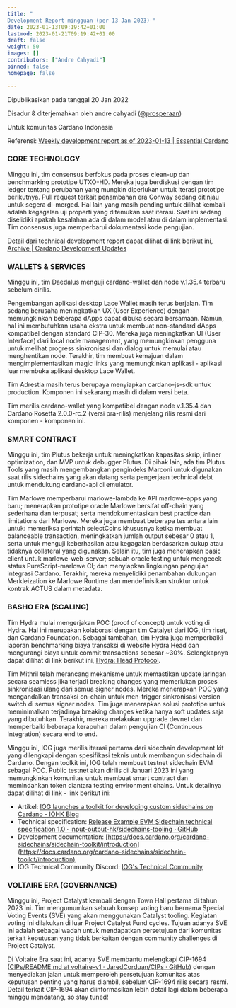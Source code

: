 ```yaml
---
title: "
Development Report mingguan (per 13 Jan 2023) "
date: 2023-01-13T09:19:42+01:00
lastmod: 2023-01-21T09:19:42+01:00
draft: false
weight: 50
images: []
contributors: ["Andre Cahyadi"]
pinned: false
homepage: false

---
```


Dipublikasikan pada tanggal 20 Jan 2022

Disadur & diterjemahkan oleh andre cahyadi ([@prosperaan](https://forum.cardano.org/u/prosperaan))

Untuk komunitas Cardano Indonesia

Referensi: [Weekly development report as of 2023-01-13 | Essential Cardano](https://www.essentialcardano.io/development-update/weekly-development-report-as-of-2023-01-13)


### CORE TECHNOLOGY

Minggu ini, tim consensus berfokus pada proses clean-up dan benchmarking prototipe UTXO-HD. Mereka juga berdiskusi dengan tim ledger tentang perubahan yang mungkin diperlukan untuk iterasi prototipe berikutnya. Pull request terkait penambahan era Conway sedang ditinjau untuk segera di-merged. Hal lain yang masih pending untuk dilihat kembali adalah kegagalan uji properti yang ditemukan saat iterasi. Saat ini sedang diselidiki apakah kesalahan ada di dalam model atau di dalam implementasi. Tim consensus juga memperbarui dokumentasi kode pengujian.

Detail dari technical development report dapat dilihat di link berikut ini, [Archive | Cardano Development Updates](https://input-output-hk.github.io/cardano-updates/archive/)

### WALLETS & SERVICES

Minggu ini, tim Daedalus menguji cardano-wallet dan node v.1.35.4 terbaru sebelum dirilis.

Pengembangan aplikasi desktop Lace Wallet masih terus berjalan. Tim sedang berusaha meningkatkan UX (User Experience) dengan memungkinkan beberapa dApps dapat dibuka secara bersamaan. Namun, hal ini membutuhkan usaha ekstra untuk membuat non-standard dApps kompatibel dengan standard CIP-30. Mereka juga meningkatkan UI (User Interface) dari local node management, yang memungkinkan pengguna untuk melihat progress sinkronisasi dan dialog untuk memulai atau menghentikan node. Terakhir, tim membuat kemajuan dalam mengimplementasikan magic links yang memungkinkan aplikasi - aplikasi luar membuka aplikasi desktop Lace Wallet.

Tim Adrestia masih terus berupaya menyiapkan cardano-js-sdk untuk production. Komponen ini sekarang masih di dalam versi beta.

Tim merilis cardano-wallet yang kompatibel dengan node v.1.35.4 dan Cardano Rosetta 2.0.0-rc.2 (versi pra-rilis) menjelang rilis resmi dari komponen - komponen ini.

### SMART CONTRACT

Minggu ini, tim Plutus bekerja untuk meningkatkan kapasitas skrip, inliner optimization, dan MVP untuk debugger Plutus. Di pihak lain, ada tim Plutus Tools yang masih mengembangkan pengindeks Marconi untuk digunakan saat rilis sidechains yang akan datang serta pengerjaan technical debt untuk mendukung cardano-api di emulator.

Tim Marlowe memperbarui marlowe-lambda ke API marlowe-apps yang baru; menerapkan prototipe oracle Marlowe bersifat off-chain yang sederhana dan terpusat; serta mendokumentasikan best practice dan limitations dari Marlowe. Mereka juga membuat beberapa tes antara lain untuk: memeriksa perintah selectCoins khususnya ketika membuat balanceable transaction, meningkatkan jumlah output sebesar 0 atau 1, serta untuk menguji keberhasilan atau kegagalan berdasarkan cukup atau tidaknya collateral yang digunakan. Selain itu, tim juga menerapkan basic client untuk marlowe-web-server; sebuah oracle testing untuk mengecek status PureScript-marlowe CI; dan menyiapkan lingkungan pengujian integrasi Cardano. Terakhir, mereka menyelidiki penambahan dukungan Merkleization ke Marlowe Runtime dan mendefinisikan struktur untuk kontrak ACTUS dalam metadata.

### BASHO ERA (SCALING)

Tim Hydra mulai mengerjakan POC (proof of concept) untuk voting di Hydra. Hal ini merupakan kolaborasi dengan tim Catalyst dari IOG, tim riset, dan Cardano Foundation. Sebagai tambahan, tim Hydra juga memperbaiki laporan benchmarking biaya transaksi di website Hydra Head dan mengurangi biaya untuk commit transactions sebesar ~30%. Selengkapnya dapat dilihat di link berikut ini, [Hydra: Head Protocol](https://hydra.family/head-protocol/).

Tim Mithril telah merancang mekanisme untuk memastikan update jaringan secara seamless jika terjadi breaking changes yang memerlukan proses sinkronisasi ulang dari semua signer nodes. Mereka menerapkan POC yang mengandalkan transaksi on-chain untuk men-trigger sinkronisasi version switch di semua signer nodes. Tim juga menerapkan solusi prototipe untuk meminimalkan terjadinya breaking changes ketika hanya soft updates saja yang dibutuhkan. Terakhir, mereka melakukan upgrade devnet dan memperbaiki beberapa kerapuhan dalam pengujian CI (Continuous Integration) secara end to end.

Minggu ini, IOG juga merilis iterasi pertama dari sidechain development kit yang dilengkapi dengan spesifikasi teknis untuk membangun sidechain di Cardano. Dengan toolkit ini, IOG telah membuat testnet sidechain EVM sebagai POC. Public testnet akan dirilis di Januari 2023 ini yang memungkinkan komunitas untuk membuat smart contract dan memindahkan token diantara testing environment chains. Untuk detailnya dapat dilihat di link - link berikut ini:

*   Artikel: [IOG launches a toolkit for developing custom sidechains on Cardano - IOHK Blog](https://iohk.io/en/blog/posts/2023/01/12/iog-launches-a-toolkit-for-developing-custom-sidechains-on-cardano/)
*   Technical specification: [Release Example EVM Sidechain technical specification 1.0 · input-output-hk/sidechains-tooling · GitHub](https://github.com/input-output-hk/sidechains-tooling/releases/tag/technical_spec_1.0)
*   Development documentation: [https://docs.cardano.org/cardano-sidechains/sidechain-toolkit/introduction](https://docs.cardano.org/cardano-sidechains/sidechain-toolkit/introduction)
*   IOG Technical Community Discord: [IOG's Technical Community](https://discord.com/invite/inputoutput)

### VOLTAIRE ERA (GOVERNANCE)

Minggu ini, Project Catalyst kembali dengan Town Hall pertama di tahun 2023 ini. Tim mengumumkan sebuah konsep voting baru bernama Special Voting Events (SVE) yang akan menggunakan Catalyst tooling. Kegiatan voting ini dilakukan di luar Project Catalyst Fund cycles. Tujuan adanya SVE ini adalah sebagai wadah untuk mendapatkan persetujuan dari komunitas terkait keputusan yang tidak berkaitan dengan community challenges di Project Catalyst.

Di Voltaire Era saat ini, adanya SVE membantu melengkapi CIP-1694 ([CIPs/README.md at voltaire-v1 · JaredCorduan/CIPs · GitHub](https://github.com/JaredCorduan/CIPs/blob/voltaire-v1/CIP-1694/README.md)) dengan menyediakan jalan untuk memperoleh persetujuan komunitas atas keputusan penting yang harus diambil, sebelum CIP-1694 rilis secara resmi. Detail terkait CIP-1694 akan diinformasikan lebih detail lagi dalam beberapa minggu mendatang, so stay tuned!
